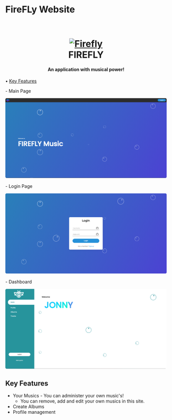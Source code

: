 # FireFLy Website
 
<h1 align="center">
  <br>
  <a href="Link"><img src="https://github.com/JoaoGouveia24/FireFly-Music/blob/main/src/main/resources/images/Firefly_LOGO_2.png?raw=true" alt="Firefly" width="200"></a>
  <br>
  FIREFLY
  <br>
</h1>

<h4 align="center">An application with musical power!</h4>

<p align="left">
  • <a href="#key-features">Key Features</a>
</p>

<p align="left"> - Main Page</p>
<a href="Link"><img src="https://github.com/JoaoGouveia24/FireFLy-Website/blob/main/ReadMeImg/1.png?raw=true"></a>

<p align="left"> - Login Page</p>
<a href="Link"><img src="https://github.com/JoaoGouveia24/FireFLy-Website/blob/main/ReadMeImg/2.png?raw=true"></a>

<p align="left"> - Dashboard</p>
<a href="Link"><img src="https://github.com/JoaoGouveia24/FireFLy-Website/blob/main/ReadMeImg/3.png?raw=true"></a>

## Key Features

* Your Musics - You can administer your own music's!
  - You can remove, add and edit your own musics in this site.
* Create Albums 
* Profile management


